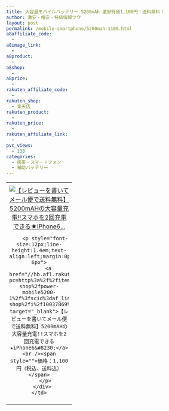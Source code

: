 ```yaml
---
title: 大容量モバイルバッテリー 5200mAh 激安特価1,100円！送料無料！
author: 激安・格安・特価情報ツウ
layout: post
permalink: /mobile-smartphone/5200mah-1100.html
a8affiliate_code:
  -
a8image_link:
  -
a8product:
  -
a8shop:
  -
a8price:
  -
rakuten_affiliate_code:
  -
rakuten_shop:
  - 楽天店
rakuten_product:
  -
rakuten_price:
  -
rakuten_affiliate_link:
  -
pvc_views:
  - 138
categories:
  - 携帯・スマートフォン
  - 補助バッテリー
---
```

<table border="0" cellpadding="0" cellspacing="0">
  <tr>
    <td valign="top">
      <div style="border:1px none;margin:0px;padding:6px 0px;width:160px;text-align:center;float:left">
        <a href="//hb.afl.rakuten.co.jp/hgc/08dc5a41.94beabbc.08dc5a42.902a3b82/?pc=http%3a%2f%2fitem.rakuten.co.jp%2fyour-shop%2fpower-mobile5200-1%2f%3fscid%3daf_link_tbl&m=http%3a%2f%2fm.rakuten.co.jp%2fyour-shop%2fi%2f10037869%2f" target="_blank"><img src="//hbb.afl.rakuten.co.jp/hgb/?pc=http%3a%2f%2fthumbnail.image.rakuten.co.jp%2f%400_mall%2fyour-shop%2fcabinet%2fgoq006%2f10890_1.jpg%3f_ex%3d128x128&m=http%3a%2f%2fthumbnail.image.rakuten.co.jp%2f%400_mall%2fyour-shop%2fcabinet%2fgoq006%2f10890_1.jpg" alt="【レビューを書いてメール便で送料無料】5200mAHの大容量充電!!スマホを2回充電できる★iPhone6..." border="0" style="margin:0px;padding:0px" /></a>

        <p style="font-size:12px;line-height:1.4em;text-align:left;margin:0px;padding:2px 6px">
          <a href="//hb.afl.rakuten.co.jp/hgc/08dc5a41.94beabbc.08dc5a42.902a3b82/?pc=http%3a%2f%2fitem.rakuten.co.jp%2fyour-shop%2fpower-mobile5200-1%2f%3fscid%3daf_link_tbl&m=http%3a%2f%2fm.rakuten.co.jp%2fyour-shop%2fi%2f10037869%2f" target="_blank">【レビューを書いてメール便で送料無料】5200mAHの大容量充電!!スマホを2回充電できる★iPhone6&#8230;</a><br /><span style="">価格：1,100円（税込、送料込）</span>
        </p>
      </div>
    </td>
  </tr>
</table>